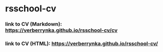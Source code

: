 # rsschool-cv

### link to CV (Markdown): https://verberrynka.github.io/rsschool-cv/cv

### link to CV (HTML): https://verberrynka.github.io/rsschool-cv/